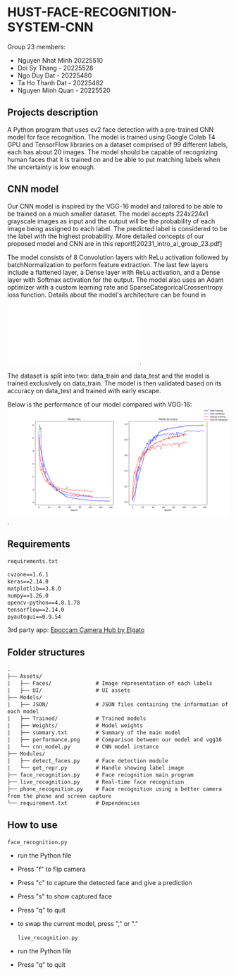 # HUST-FACE-RECOGNITION-SYSTEM-CNN
Group 23 members:

- Nguyen Nhat Minh 20225510
- Doi Sy Thang - 20225528
- Ngo Duy Dat - 20225480
- Ta Ho Thanh Dat - 20225482
- Nguyen Minh Quan - 20225520

## Projects description

A Python program that uses cv2 face detection with a pre-trained CNN model for face recognition.
The model is trained using Google Colab T4 GPU and TensorFlow libraries on a dataset comprised of
99 different labels, each has about 20 images. The model should be capable of recognizing human faces that
it is trained on and be able to put matching labels when the uncertainty is low enough.

## CNN model

Our CNN model is inspired by the VGG-16 model and tailored to be able to be trained on a much smaller
dataset. The model accepts 224x224x1 grayscale images as input and the output will be the probability
of each image being assigned to each label. The predicted label is considered to be the label
with the highest probability. More detailed concepts of our proposed model and CNN are in this report![20231_intro_ai_group_23.pdf]

The model consists of 8 Convolution layers with ReLu activation followed by batchNormalization to
perform feature extraction. The last few layers include a flattened layer, a Dense layer with ReLu
activation, and a Dense layer with Softmax activation for the output. The model also uses an Adam
optimizer with a custom learning rate and SparseCategoricalCrossentropy loss function.
Details about the model's architecture can be found in![summary.txt](./Models/summary.txt).

The dataset is split into two: data_train and data_test and the model is trained exclusively on
data_train. The model is then validated based on its accuracy on data_test and trained with
early escape.

Below is the performance of our model compared with VGG-16:
![performance.png](./Models/performance.png).

## Requirements

`requirements.txt`

```
cvzone==1.6.1
keras==2.14.0
matplotlib==3.8.0
numpy==1.26.0
opencv-python==4.8.1.78
tensorflow==2.14.0
pyautogui==0.9.54
```

3rd party app: [Epoccam Camera Hub by Elgato](https://www.elgato.com/us/en/s/downloads)

## Folder structures

```
.
├── Assets/
|   ├── Faces/              # Image representation of each labels
|   ├── UI/                 # UI assets
├── Models/
|   ├── JSON/               # JSON files containing the information of each model
|   ├── Trained/            # Trained models
|   ├── Weights/            # Model weights
|   ├── summary.txt         # Summary of the main model
|   ├── performance.png     # Comparison between our model and vgg16
|   └── cnn_model.py        # CNN model instance
├── Modules/
|   ├── detect_faces.py     # Face detection module
|   └── get_repr.py         # Handle showing label image
├── face_recognition.py     # Face recognition main program
├── live_recognition.py     # Real-time face recognition
├── phone_recognition.py    # Face recognition using a better camera from the phone and screen capture
└── requirement.txt         # Dependencies

```

## How to use

`face_recognition.py`

- run the Python file
- Press "f" to flip camera
- Press "c" to capture the detected face and give a prediction
- Press "s" to show captured face
- Press "q" to quit
- to swap the current model, press "," or "."

  `live_recognition.py`

- run the Python file
- Press "q" to quit
